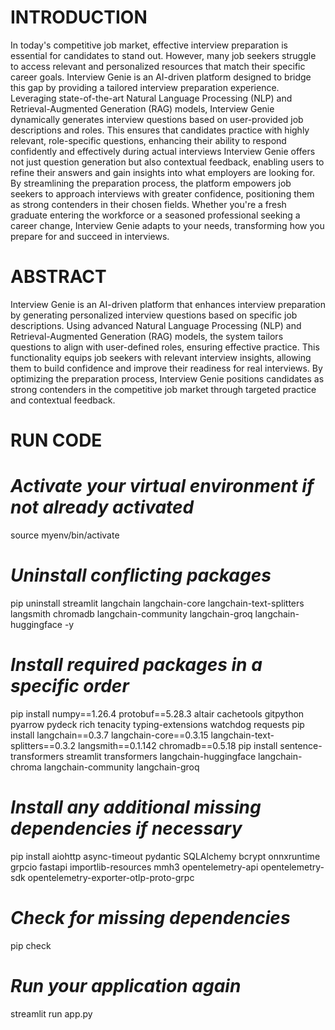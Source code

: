 # INTRODUCTION

In today's competitive job market, effective interview preparation is essential for candidates to stand out. However, many job seekers struggle to access relevant and personalized resources that match their specific career goals. Interview Genie is an AI-driven platform designed to bridge this gap by providing a tailored interview preparation experience.
Leveraging state-of-the-art Natural Language Processing (NLP) and Retrieval-Augmented Generation (RAG) models, Interview Genie dynamically generates interview questions based on user-provided job descriptions and roles. This ensures that candidates practice with highly relevant, role-specific questions, enhancing their ability to respond confidently and effectively during actual interviews
Interview Genie offers not just question generation but also contextual feedback, enabling users to refine their answers and gain insights into what employers are looking for. By streamlining the preparation process, the platform empowers job seekers to approach interviews with greater confidence, positioning them as strong contenders in their chosen fields.
Whether you're a fresh graduate entering the workforce or a seasoned professional seeking a career change, Interview Genie adapts to your needs, transforming how you prepare for and succeed in interviews.

# ABSTRACT

Interview Genie is an AI-driven platform that enhances interview preparation by generating personalized interview questions based on specific job descriptions. Using advanced Natural Language Processing (NLP) and Retrieval-Augmented Generation (RAG) models, the system tailors questions to align with user-defined roles, ensuring effective practice. This functionality equips job seekers with relevant interview insights, allowing them to build confidence and improve their readiness for real interviews. By optimizing the preparation process, Interview Genie positions candidates as strong contenders in the competitive job market through targeted practice and contextual feedback.

# RUN CODE
# *Activate your virtual environment if not already activated*
source myenv/bin/activate

# *Uninstall conflicting packages*
pip uninstall streamlit langchain langchain-core langchain-text-splitters langsmith chromadb langchain-community langchain-groq langchain-huggingface -y

# *Install required packages in a specific order*
pip install numpy==1.26.4 protobuf==5.28.3 altair cachetools gitpython pyarrow pydeck rich tenacity typing-extensions watchdog requests
pip install langchain==0.3.7 langchain-core==0.3.15 langchain-text-splitters==0.3.2 langsmith==0.1.142 chromadb==0.5.18
pip install sentence-transformers streamlit transformers langchain-huggingface langchain-chroma langchain-community langchain-groq

# *Install any additional missing dependencies if necessary*
pip install aiohttp async-timeout pydantic SQLAlchemy bcrypt onnxruntime grpcio fastapi importlib-resources mmh3 opentelemetry-api opentelemetry-sdk opentelemetry-exporter-otlp-proto-grpc

# *Check for missing dependencies*
pip check

# *Run your application again*
streamlit run app.py
